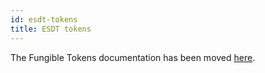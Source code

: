 ```yaml
---
id: esdt-tokens
title: ESDT tokens
---
```


[comment]: # (mx-context)

The Fungible Tokens documentation has been moved [here](/tokens/esdt-tokens).
